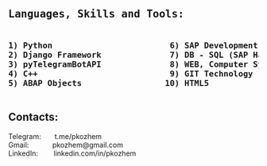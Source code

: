 <pre>
<h2>Languages, Skills and Tools: </h2><h3>
1) Python                        6) SAP Development
2) Django Framework              7) DB - SQL (SAP Hana, PostgreSQL, SQLite)
3) pyTelegramBotAPI              8) WEB, Computer Systems
4) C++                           9) GIT Technology
5) ABAP Objects                 10) HTML5
</h3></pre>
<h2>Contacts: </h2>
Telegram:&nbsp;&nbsp;&nbsp;&nbsp;&nbsp;&nbsp;&nbsp;t.me/pkozhem<br>
Gmail:&nbsp;&nbsp;&nbsp;&nbsp;&nbsp;&nbsp;&nbsp;&nbsp;&nbsp;&nbsp;&nbsp;&nbsp;pkozhem@gmail.com<br>
LinkedIn:&nbsp;&nbsp;&nbsp;&nbsp;&nbsp;&nbsp;&nbsp;&nbsp;linkedin.com/in/pkozhem
